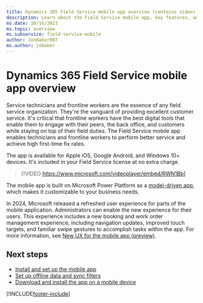 ```yaml
---
title: Dynamics 365 Field Service mobile app overview (contains video)
description: Learn about the Field Service mobile app, key features, and system requirements with this general overview.
ms.date: 10/16/2023
ms.topic: overview
ms.subservice: field-service-mobile
author: JonBaker007
ms.author: jobaker
---
```


# Dynamics 365 Field Service mobile app overview

Service technicians and frontline workers are the essence of any field service organization. They're the vanguard of providing excellent customer service. It's critical that frontline workers have the best digital tools that enable them to engage with their peers, the back office, and customers while staying on top of their field duties. The Field Service mobile app enables technicians and frontline workers to perform better service and achieve high first-time fix rates.

The app is available for Apple iOS, Google Android, and Windows 10+ devices. It's included in your Field Service license at no extra charge.

> [!VIDEO https://www.microsoft.com/videoplayer/embed/RWN1Bb]

The mobile app is built on Microsoft Power Platform as a [model-driven app](/powerapps/maker/model-driven-apps/model-driven-app-overview), which makes it customizable to your business needs.

In 2024, Microsoft released a refreshed user experience for parts of the mobile application. Administrators can enable the new experience for their users. This experience includes a new booking and work order management experience, including navigation updates, improved touch targets, and familiar swipe gestures to accomplish tasks within the app. For more information, see [New UX for the mobile app (preview)](mobile-powerapp-newux-overview.md).

## Next steps

- [Install and set up the mobile app](mobile-power-app-get-started.md)
- [Set up offline data and sync filters](mobile-power-app-system-offline.md)
- [Download and install the app on a mobile device](download-get-started-mobile-app.md)

[!INCLUDE[footer-include](../includes/footer-banner.md)]
